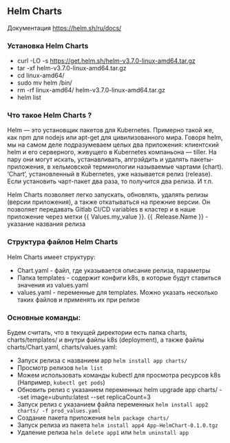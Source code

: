 ## Helm Charts
Документация https://helm.sh/ru/docs/

### Установка Helm Charts
- curl -LO -s https://get.helm.sh/helm-v3.7.0-linux-amd64.tar.gz
- tar -xf helm-v3.7.0-linux-amd64.tar.gz 
- cd linux-amd64/
- sudo mv helm /bin/
- rm -rf linux-amd64/ helm-v3.7.0-linux-amd64.tar.gz
- helm list

### Что такое Helm Charts ?
Helm — это установщик пакетов для Kubernetes. Примерно такой же, как npm для nodejs или apt-get для цивилизованного мира. Говоря helm, мы на самом деле подразумеваем целых два приложения: клиентский helm и его серверного, живущего в Kubernetes компаньона — tiller. На пару они могут искать, устанавливать, апгрэйдить и удалять пакеты-приложения, в хельмовской терминологии называемые чартами (chart).
‘Chart’, установленный в Kubernetes, уже называется релиз (release). Если установить чарт-пакет два раза, то получится два релиза. И т.п.

Helm Charts позволяет легко запускать, обновлять, удалять релизы (версии приложения), а также откатываться на прежние версии.
Он позволяет передавать Gitlab CI/CD variables в кластер и в наше приложение через метки {{ Values.my_value }}.
{{ .Release.Name }} - указание названия релиза

### Структура файлов Helm Charts
Helm Charts имеет структуру:
- Chart.yaml - файл, где указывается описание релиза, параметры
- Папка templates - содержит конфиги k8s, в которые будут ставиться значения из values.yaml
- values.yaml - переменные для templates. Можно указать несколько таких файлов и применять их при релизе

### Основные команды:
Будем считать, что в текущей директории есть папка charts, charts/templates/ и внутри файлы k8s (deployment),
а также файлы charts/Chart.yaml, charts/values.yaml:
- Запуск релиза с названием app `helm install app charts/`
- Просмотр релизов `helm list`
- Можем использовать команды kubectl для просмотра ресурсов k8s (Например, `kubectl get pods`)
- Обновить релиз с указанием переменных helm upgrade app charts/ --set image=ubuntu:latest --set replicaCount=3
- Запуск релиз с указанием файла переменных `helm install app2 charts/ -f prod_values.yaml`
- Создание пакета приложения `helm package charts/`
- Запуск релиза из пакета `helm install app4 App-HelmChart-0.1.0.tgz`
- Удаление релиза `helm delete app1` или `helm uninstall app`